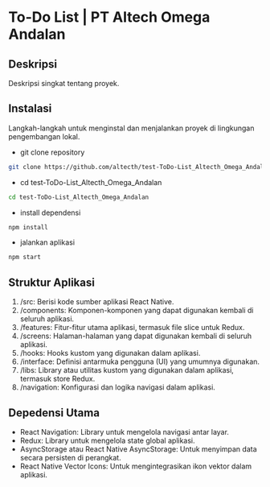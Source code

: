 # To-Do List | PT Altech Omega Andalan

## Deskripsi

Deskripsi singkat tentang proyek.

## Instalasi

Langkah-langkah untuk menginstal dan menjalankan proyek di lingkungan pengembangan lokal.

- git clone repository

```bash
git clone https://github.com/altecth/test-ToDo-List_Altecth_Omega_Andalan.git
```

- cd test-ToDo-List_Altecth_Omega_Andalan

```bash
cd test-ToDo-List_Altecth_Omega_Andalan
```

- install dependensi

```bash
npm install
```

- jalankan aplikasi

```bash
npm start
```

## Struktur Aplikasi

1. /src: Berisi kode sumber aplikasi React Native.
2. /components: Komponen-komponen yang dapat digunakan kembali di seluruh aplikasi.
3. /features: Fitur-fitur utama aplikasi, termasuk file slice untuk Redux.
4. /screens: Halaman-halaman yang dapat digunakan kembali di seluruh aplikasi.
5. /hooks: Hooks kustom yang digunakan dalam aplikasi.
6. /interface: Definisi antarmuka pengguna (UI) yang umumnya digunakan.
7. /libs: Library atau utilitas kustom yang digunakan dalam aplikasi, termasuk store Redux.
8. /navigation: Konfigurasi dan logika navigasi dalam aplikasi.

## Depedensi Utama

- React Navigation: Library untuk mengelola navigasi antar layar.
- Redux: Library untuk mengelola state global aplikasi.
- AsyncStorage atau React Native AsyncStorage: Untuk menyimpan data secara persisten di perangkat.
- React Native Vector Icons: Untuk mengintegrasikan ikon vektor dalam aplikasi.
